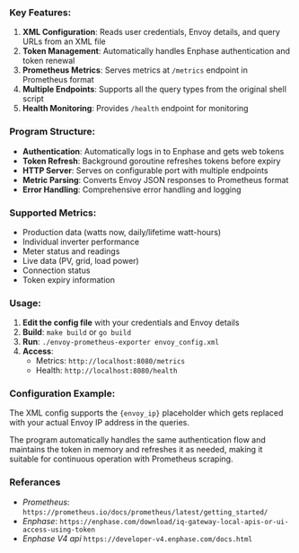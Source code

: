 ### **Key Features:**

1. **XML Configuration**: Reads user credentials, Envoy details, and query URLs from an XML file
2. **Token Management**: Automatically handles Enphase authentication and token renewal
3. **Prometheus Metrics**: Serves metrics at `/metrics` endpoint in Prometheus format
4. **Multiple Endpoints**: Supports all the query types from the original shell script
5. **Health Monitoring**: Provides `/health` endpoint for monitoring

### **Program Structure:**

- **Authentication**: Automatically logs in to Enphase and gets web tokens
- **Token Refresh**: Background goroutine refreshes tokens before expiry
- **HTTP Server**: Serves on configurable port with multiple endpoints
- **Metric Parsing**: Converts Envoy JSON responses to Prometheus format
- **Error Handling**: Comprehensive error handling and logging

### **Supported Metrics:**

- Production data (watts now, daily/lifetime watt-hours)
- Individual inverter performance
- Meter status and readings
- Live data (PV, grid, load power)
- Connection status
- Token expiry information

### **Usage:**

1. **Edit the config file** with your credentials and Envoy details
2. **Build**: `make build` or `go build`
3. **Run**: `./envoy-prometheus-exporter envoy_config.xml`
4. **Access**: 
   - Metrics: `http://localhost:8080/metrics`
   - Health: `http://localhost:8080/health`

### **Configuration Example:**

The XML config supports the `{envoy_ip}` placeholder which gets replaced with your actual Envoy IP address in the queries.

The program automatically handles the same authentication flow and maintains the token in memory and refreshes it as needed, making it suitable for continuous operation with Prometheus scraping.

### **Referances** 
* *Prometheus*: `https://prometheus.io/docs/prometheus/latest/getting_started/`
* *Enphase*: `https://enphase.com/download/iq-gateway-local-apis-or-ui-access-using-token`
* *Enphase V4 api* `https://developer-v4.enphase.com/docs.html`
